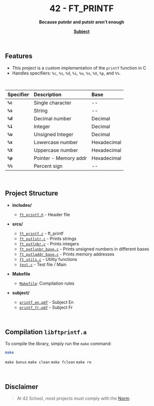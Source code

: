 <div align="center">
<h1>42 - FT_PRINTF</h1>
<p><strong>Because putnbr and putstr aren’t enough</strong></a></p>
<p><a href="https://github.com/MathysCogne/42_ft_printf/blob/main/subject/printf_en.pdf"><strong>Subject</strong></a></p>
</br>
</div>

## Features

- This project is a custom implementation of the `printf` function in C
- Handles specifiers: `%c`, `%s`, `%d`, `%i`, `%u`, `%x`, `%X`, `%p`, and `%%`.

</br>

| Specifier | Description        | Base        |
:-----------|:-------------------|:-------------
| **`%c`**  | Single character   | --          |
| **`%s`**  | String             | --          |
| **`%d`**  | Decimal number     | Decimal     |
| **`%i`**  | Integer            | Decimal     |
| **`%u`**  | Unsigned Integer   | Decimal     |
| **`%x`**  | Lowercase number   | Hexadecimal |
| **`%X`**  | Uppercase number   | Hexadecimal |
| **`%p`**  | Pointer - Memory addr | Hexadecimal |
| **`%%`**  | Percent sign       | --          |


</br>

## Project Structure

- **includes/**
  - [`ft_printf.h`](./includes/ft_printf.h) - Header file

- **srcs/**
  - [`ft_printf.c`](./srcs/ft_printf.c) - ft_printf
  - [`ft_putlstr.c`](./srcs/ft_putlstr.c) - Prints strings
  - [`ft_putlnbr.c`](./srcs/ft_putlnbr.c) - Prints integers
  - [`ft_putlunbr_base.c`](./srcs/ft_putlunbr_base.c) - Prints unsigned numbers in different bases
  - [`ft_putladdr_base.c`](./srcs/ft_putladdr_base.c) - Prints memory addresses
  - [`ft_utils.c`](./srcs/ft_utils.c) - Utility functions
  - [`test.c`](./srcs/test.c) - Test file / Main

- **Makefile**
  - [`Makefile`](./Makefile): Compilation rules

- **subject/**
  - [`printf_en.pdf`](./subject/printf_en.pdf) - Subject En
  - [`printf_fr.pdf`](./subject/printf_fr.pdf) - Subject Fr



</br>

## Compilation `libftprintf.a`

To compile the library, simply run the `make` command:

```bash
make
```
``make bonus``
``make clean``
``make fclean``
``make re``

</br>

## Disclaimer
> At 42 School, most projects must comply with the [Norm](https://github.com/42School/norminette/blob/master/pdf/en.norm.pdf).